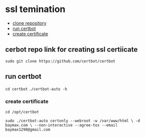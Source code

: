 # ssl temination
- [clone repository]()
- [run certbot]()
- [create certificate]()

## cerbot repo link for creating ssl certiicate
`sudo git clone https://github.com/certbot/certbot`

## run certbot
`cd certbot`
`./certbot-auto -h`

### create certificate
`cd /opt/certbot`

`sudo ./certbot-auto certonly --webroot -w /var/www/html \
    -d baymax.com \
    --non-interactive --agree-tos --email baymax1298@gmail.com`
